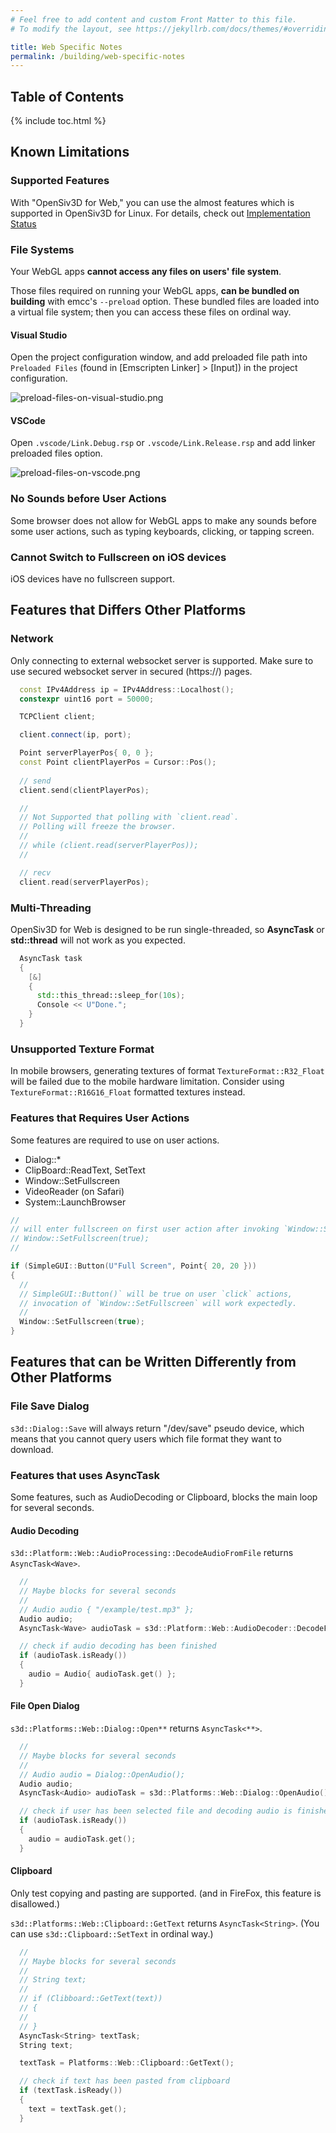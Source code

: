 ```yaml
---
# Feel free to add content and custom Front Matter to this file.
# To modify the layout, see https://jekyllrb.com/docs/themes/#overriding-theme-defaults

title: Web Specific Notes
permalink: /building/web-specific-notes
---
```


## Table of Contents

{% include toc.html %}

## Known Limitations

### Supported Features

With "OpenSiv3D for Web," you can use the almost features which is supported in OpenSiv3D for Linux.
For details, check out [Implementation Status](/status)

### File Systems

Your WebGL apps **cannot access any files on users' file system**.

Those files required on running your WebGL apps, **can be bundled on building** with emcc's `--preload` option.
These bundled files are loaded into a virtual file system; then you can access these files on ordinal way.

#### Visual Studio

Open the project configuration window, and add preloaded file path into `Preloaded Files` (found in [Emscripten Linker] > [Input]) in the project configuration.

![preload-files-on-visual-studio.png](/assets/img/building/web-specific-notes/preload-files-on-visual-studio.png)

#### VSCode

Open `.vscode/Link.Debug.rsp` or `.vscode/Link.Release.rsp` and add linker preloaded files option.

![preload-files-on-vscode.png](/assets/img/building/web-specific-notes/preload-files-on-vscode.png)

### No Sounds before User Actions

Some browser does not allow for WebGL apps to make any sounds before some user actions, such as typing keyboards, clicking, or tapping screen.

### Cannot Switch to Fullscreen on iOS devices

iOS devices have no fullscreen support.

## Features that Differs Other Platforms

### Network

Only connecting to external websocket server is supported.
Make sure to use secured websocket server in secured (https://) pages.

<!-- TODO: asyncify allows busy loop -->

```cpp
  const IPv4Address ip = IPv4Address::Localhost();
  constexpr uint16 port = 50000;

  TCPClient client;

  client.connect(ip, port);

  Point serverPlayerPos{ 0, 0 };
  const Point clientPlayerPos = Cursor::Pos();
  
  // send
  client.send(clientPlayerPos);

  //
  // Not Supported that polling with `client.read`.
  // Polling will freeze the browser. 
  //
  // while (client.read(serverPlayerPos));
  //

  // recv
  client.read(serverPlayerPos);
```

### Multi-Threading

OpenSiv3D for Web is designed to be run single-threaded,
so **AsyncTask** or **std::thread** will not work as you expected.

```cpp
  AsyncTask task
  {
    [&]
    {
      std::this_thread::sleep_for(10s);
      Console << U"Done.";
    }
  }
```

### Unsupported Texture Format

In mobile browsers, generating textures of format `TextureFormat::R32_Float` will be failed due to the mobile hardware limitation.
Consider using `TextureFormat::R16G16_Float` formatted textures instead.

### Features that Requires User Actions

Some features are required to use on user actions.

* Dialog::\*
* ClipBoard::ReadText, SetText
* Window::SetFullscreen
* VideoReader (on Safari)
* System::LaunchBrowser

```cpp
//
// will enter fullscreen on first user action after invoking `Window::SetFullscreen`
// Window::SetFullscreen(true);
//

if (SimpleGUI::Button(U"Full Screen", Point{ 20, 20 }))
{
  //
  // SimpleGUI::Button()` will be true on user `click` actions,
  // invocation of `Window::SetFullscreen` will work expectedly.
  //
  Window::SetFullscreen(true);
}
```

## Features that can be Written Differently from Other Platforms

### File Save Dialog

`s3d::Dialog::Save` will always return "/dev/save" pseudo device,
which means that you cannot query users which file format they want to download.

### Features that uses AsyncTask

Some features, such as AudioDecoding or Clipboard, blocks the main loop for several seconds.

#### Audio Decoding

`s3d::Platform::Web::AudioProcessing::DecodeAudioFromFile` returns `AsyncTask<Wave>`.

<!-- TODO: hungs with asyncify -->

```cpp
  // 
  // Maybe blocks for several seconds
  //
  // Audio audio { "/example/test.mp3" };
  Audio audio;
  AsyncTask<Wave> audioTask = s3d::Platform::Web::AudioDecoder::DecodeFromFile(U"/example/test.mp3");

  // check if audio decoding has been finished
  if (audioTask.isReady())
  {
    audio = Audio{ audioTask.get() };
  }
```

#### File Open Dialog

`s3d::Platforms::Web::Dialog::Open**` returns `AsyncTask<**>`.

```cpp
  // 
  // Maybe blocks for several seconds
  //
  // Audio audio = Dialog::OpenAudio();
  Audio audio;
  AsyncTask<Audio> audioTask = s3d::Platforms::Web::Dialog::OpenAudio();

  // check if user has been selected file and decoding audio is finished
  if (audioTask.isReady())
  {
    audio = audioTask.get();
  }
```

#### Clipboard

Only test copying and pasting are supported.
(and in FireFox, this feature is disallowed.)

`s3d::Platforms::Web::Clipboard::GetText` returns `AsyncTask<String>`.
(You can use `s3d::Clipboard::SetText` in ordinal way.)

```cpp
  // 
  // Maybe blocks for several seconds
  //
  // String text;
  // 
  // if (Clibboard::GetText(text))
  // {
  //
  // }
  AsyncTask<String> textTask;
  String text;

  textTask = Platforms::Web::Clipboard::GetText();

  // check if text has been pasted from clipboard
  if (textTask.isReady())
  {
    text = textTask.get();
  }
```

